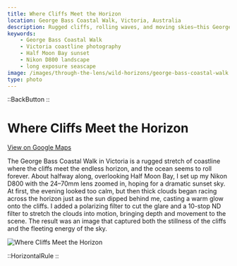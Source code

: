 ```yaml
---
title: Where Cliffs Meet the Horizon
location: George Bass Coastal Walk, Victoria, Australia
description: Rugged cliffs, rolling waves, and moving skies—this George Bass Coastal Walk photo captures the drama of sunset with long exposure magic.
keywords:
    - George Bass Coastal Walk
    - Victoria coastline photography
    - Half Moon Bay sunset
    - Nikon D800 landscape
    - long exposure seascape
image: /images/through-the-lens/wild-horizons/george-bass-coastal-walk.jpg
type: photo
---
```


::BackButton
::

# Where Cliffs Meet the Horizon

<a href="https://www.google.com/maps/search/?api=1&query=Half+Moon+Bay+San+Remo,+Victoria,+Australia" target="_blank" rel="noopener noreferrer">View on Google Maps</a>

The George Bass Coastal Walk in Victoria is a rugged stretch of coastline where the cliffs meet the endless horizon, and the ocean seems to roll forever. About halfway along, overlooking Half Moon Bay, I set up my Nikon D800 with the 24–70mm lens zoomed in, hoping for a dramatic sunset sky. At first, the evening looked too calm, but then thick clouds began racing across the horizon just as the sun dipped behind me, casting a warm glow onto the cliffs. I added a polarizing filter to cut the glare and a 10-stop ND filter to stretch the clouds into motion, bringing depth and movement to the scene. The result was an image that captured both the stillness of the cliffs and the fleeting energy of the sky.

![Where Cliffs Meet the Horizon](/images/through-the-lens/wild-horizons/george-bass-coastal-walk.jpg)

<div class="mb-8"></div>

::HorizontalRule
::
